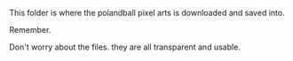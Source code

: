 This folder is where the polandball pixel arts is downloaded and saved into.


Remember.

Don't worry about the files. they are all transparent and usable.